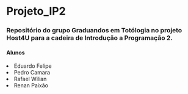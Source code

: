 # Projeto_IP2

<h3> Repositório do grupo Graduandos em Totólogia no projeto Host4U para a cadeira de Introdução a Programação 2. </h3>
<h4> Alunos </h4>
<li> Eduardo Felipe </li>
<li> Pedro Camara </li>
<li> Rafael Wilian </li>
<li> Renan Paixão </li>
